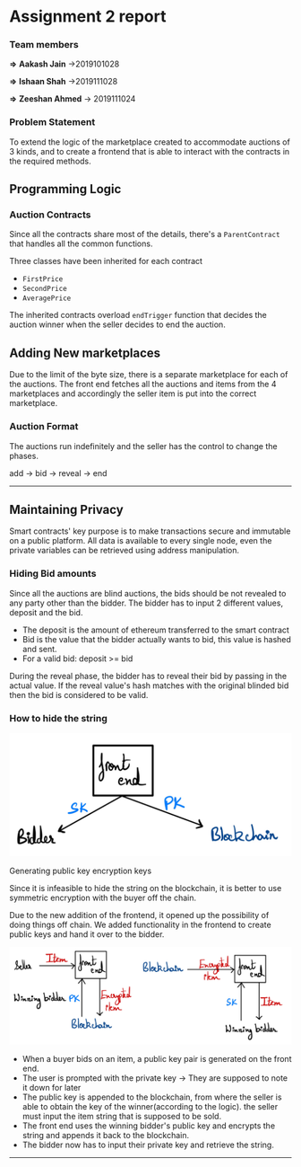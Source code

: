 # Assignment 2 report

### Team members

**⇒** **Aakash Jain** →2019101028

**⇒** **Ishaan Shah** →2019111028

**⇒** **Zeeshan Ahmed** → 2019111024

### Problem Statement

To extend the logic of the marketplace created to accommodate auctions of 3 kinds, and to create a frontend that is able to interact with the contracts in the required methods.

## Programming Logic

### Auction Contracts

Since all the contracts share most of the details, there's a `ParentContract` that handles all the common functions.

Three classes have been inherited for each contract

- `FirstPrice`
- `SecondPrice`
- `AveragePrice`

The inherited contracts overload `endTrigger` function that decides the auction winner when the seller decides to end the auction.

## Adding New marketplaces

Due to the limit of the byte size, there is a separate marketplace for each of the auctions. The front end fetches all the auctions and items from the 4 marketplaces and accordingly the seller item is put into the correct marketplace.

### Auction Format

The auctions run indefinitely and the seller has the control to change the phases.

add → bid → reveal → end

---

## Maintaining Privacy

Smart contracts' key purpose is to make transactions secure and immutable on a public platform. All data is available to every single node, even the private variables can be retrieved using address manipulation.

### Hiding Bid amounts

Since all the auctions are blind auctions, the bids should be not revealed to any party other than the bidder.  The bidder has to input 2 different values, deposit and the bid.

- The deposit is the amount of ethereum transferred to the smart contract
- Bid is the value that the bidder actually wants to bid, this value is hashed and sent.
- For a valid bid: deposit >= bid

During the reveal phase, the bidder has to reveal their bid by passing in the actual value. If the reveal value's hash matches with the original blinded bid then the bid is considered to be valid.

### How to hide the string

![Untitled](assets/Untitled.png)

Generating public key encryption keys

Since it is infeasible to hide the string on the blockchain, it is better to use symmetric encryption with the buyer off the chain.

Due to the new addition of the frontend, it opened up the possibility of doing things off chain. We added functionality in the frontend to create public keys and hand it over to the bidder.

![Untitled](assets/Untitled%201.png)

- When a buyer bids on an item, a public key pair is generated on the front end.
- The user is prompted with the private key → They are supposed to note it down for later
- The public key is appended to the blockchain, from where the seller is able to obtain the key of the winner(according to the logic). the seller must input the item string that is supposed to be sold.
- The front end uses the winning bidder's public key and encrypts the string and appends it back to the blockchain.
- The bidder now has to input their private key and retrieve the string.

---
